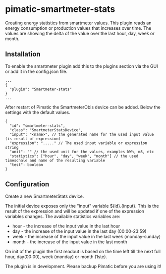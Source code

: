 pimatic-smartmeter-stats
===================

Creating energy statistics from smartmeter values. This plugin reads an energy consumption or production values that increases over time. The values are showing the delta of the value over the last hour, day, week or month.

Installation
------------
To enable the smartmeter plugin add this to the plugins section via the GUI or add it in the config.json file.

```
...
{
  "plugin": "Smartmeter-stats"
}
...
```

After restart of Pimatic the SmartmeterObis device can be added. Below the settings with the default values.

```
{
  "id": "smartmeter-stats",
  "class": "SmartmeterStatsDevice",
  "input": "<name>", // the generated name for the used input value (is result of expression)
  "expression": "....." // The used input variable or expression string
  "unit": "" // the used unit for the values, examples kWh, m3, etc
  "statistics": ["hour", "day", "week", "month"] // the used timeschale and name of the resulting variable
  "test": boolean 
}
```

Configuration
-------------

Create a new SmartmeterStats device.

The initial device exposes only the "input" variable ${id}.{input}. This is the result of the expression and will be updated if one of the expression variables changes. 
The available statistics variables are:
- hour - the increase of the input value in the last hour
- day - the increase of the input value in the last day (00:00-23:59)
- week - the increase of the input value in the last week (monday-sunday)
- month - the increase of the input value in the last month

On init of the plugin the first readout is based on the time left till the next full hour, day(00:00), week (monday) or month (1ste).

The plugin is in development. Please backup Pimatic before you are using it!